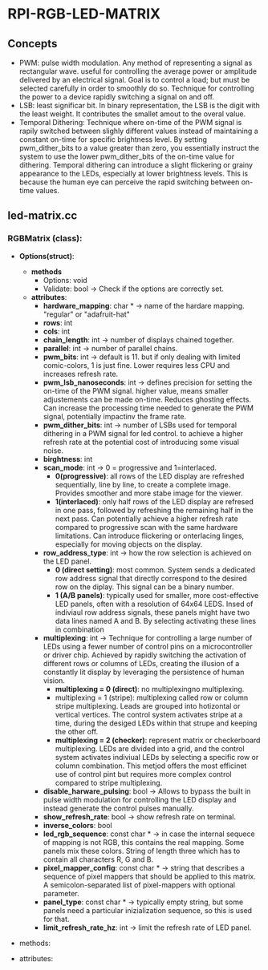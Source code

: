 # RPI-RGB-LED-MATRIX

## Concepts
- PWM: pulse width modulation. Any method of representing a signal as rectangular wave.
useful for controlling the average power or amplitude delivered by an electrical signal.
Goal is to control a load; but must be selected carefully in order to smoothly do so. Technique
for controlling the power to a device rapidly switching a signal on and off.
- LSB: least significar bit. In binary representation, the LSB is the digit with the least
weight. It contributes the smallet amout to the overal value.
- Temporal Dithering: Technique where on-time of the PWM signal is rapily switched between
slighly different values instead of maintaining a constant on-time for specific brightness
level. By setting pwm_dither_bits to a value greater than zero, you essentially instruct 
the system to use the lower pwm_dither_bits of the on-time value for dithering. 
Temporal dithering can introduce a slight flickering or grainy appearance to the 
LEDs, especially at lower brightness levels. This is because the human eye can perceive 
the rapid switching between on-time values.


## led-matrix.cc

### RGBMatrix (class):
- **Options(struct)**:
    - **methods**
        - Options: void
        - Validate: bool -> Check if the options are correctly set.
    - **attributes**:
        - **hardware_mapping**: char * -> name of the hardare mapping. "regular" or "adafruit-hat"
        - **rows**: int
        - **cols**: int
        - **chain_length**: int -> number of displays chained together.
        - **parallel**: int -> number of parallel chains.
        - **pwm_bits**: int -> default is 11. but if only dealing with limited comic-colors, 1 is
        just fine. Lower requires less CPU and increases refresh rate. 
        - **pwm_lsb_nanoseconds**: int -> defines precision for setting the on-time of the PWM
        signal. higher value, means smaller adjustements can be made on-time. Reduces
        ghosting effects. Can increase the processing time needed to generate the PWM
        signal, potentially impactinv the frame rate.
        - **pwm_dither_bits**: int -> number of LSBs used for temporal dithering in a PWM signal
        for led control. to achieve a higher refresh rate at the potential cost of
        introducing some visual noise.
        - **birghtness**: int
        - **scan_mode**: int -> 0 = progressive and 1=interlaced. 
            - **0(progressive)**: all rows of the LED display are refreshed sequentially, line
            by line, to create a complete image. Provides smoother and more stabe image for
            the viewer.
            - **1(interlaced)**: only half rows of the LED display are refresed in one pass,
            followed by refreshing the remaining half in the next pass. Can potentially 
            achieve a higher refresh rate compared to progressive scan with the same hardware
            limitations. Can introduce flickering or onterlacing linges, especially for
            moving objects on the display.
        - **row_address_type**: int -> how the row selection is achieved on the LED panel.
            - **0 (direct setting)**: most common. System sends a dedicated row address signal that
            directly correspond to the desired row on the diplay. This signal can be a binary 
            number. 
            - **1 (A/B panels)**: typically used for smaller, more cost-effective LED panels,
            often with a resolution of 64x64 LEDS. Insed of indiviaul row address signals,
            these panels might have two data lines named A and B. By selecting activating
            these lines in combination
        - **multiplexing**: int -> Technique for controlling a large number of LEDs using a fewer
        number of control pins on a microcontroller or driver chip. Achieved by rapidly switching
        the activation of different rows or columns of LEDs, creating the illusion of a 
        constantly lit display by leveraging the persistence of human vision.
            - **multiplexing = 0 (direct)**: no multiplexingno multiplexing.
            - multiplexing = 1 (stripe): multiplexing called row or column stripe multiplexing.
            Leads are grouped into hotizontal or vertical vertices. The control system activates
            stripe at a time, during the desiged LEDs within that strupe and keeping the other off.
            - **multiplexing = 2 (checker)**: represent matrix or checkerboard multiplexing.
            LEDs are divided into a grid, and the control system activates indiviual LEDs by
            selecting a specific row or column combination. This metjod offers the most 
            efficinet use of control pint but requires more complex control compared to stripe
            multiplexing.
        - **disable_harware_pulsing**: bool -> Allows to bypass the built in pulse width modulation
        for controlling the LED display and instead generate the control pulses manually.
        - **show_refresh_rate**: bool -> show refresh rate on terminal.
        - **inverse_colors**: bool
        - **led_rgb_sequence**: const char * -> in case the internal sequece of mapping is not
        RGB, this contains the real mapping. Some panels mix these colors. String of length 
        three which has to contain all characters R, G and B.
        - **pixel_mapper_config**: const char * -> string that describes a sequence of pixel 
        mappers that should be applied to this matrix. A semicolon-separated list of pixel-mappers
        with optional parameter.
        - **panel_type**: const char * -> typically empty string, but some panels need a 
        particular inizialization sequence, so this is used for that.
        - **limit_refresh_rate_hz**: int -> limit the refresh rate of LED panel.

- methods:
- attributes:

